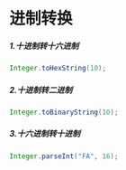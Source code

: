 # 进制转换

##### 1.十进制转十六进制

```java
Integer.toHexString(10);
```

##### 2.十进制转二进制

```java
Integer.toBinaryString(10);
```

##### 3.十六进制转十进制

```java
Integer.parseInt("FA", 16);
```

##### 